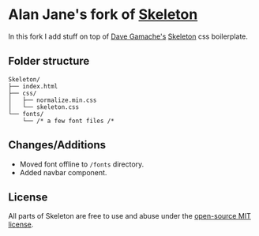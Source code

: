 # Alan Jane's fork of [Skeleton](http://getskeleton.com)
In this fork I add stuff on top of <a href="https://github.com/dhg">Dave Gamache's</a> <a href="http://getskeleton.com/">Skeleton</a> css boilerplate.

## Folder structure

```
Skeleton/
├── index.html
├── css/
│   ├── normalize.min.css
│   └── skeleton.css
└── fonts/
    └── /* a few font files /*
```

## Changes/Additions

- Moved font offline to `/fonts` directory.
- Added navbar component.

## License

All parts of Skeleton are free to use and abuse under the [open-source MIT license](https://github.com/dhg/Skeleton/blob/master/LICENSE.md).
